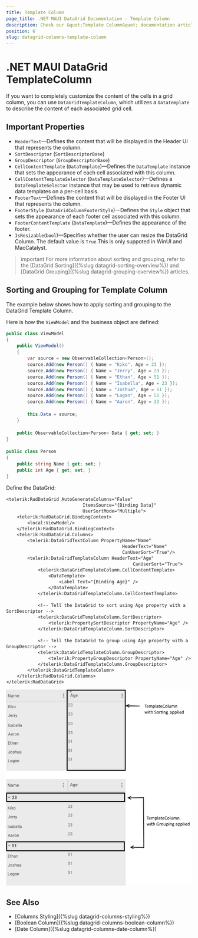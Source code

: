 ```yaml
---
title: Template Column
page_title: .NET MAUI DataGrid Documentation - Template Column
description: Check our &quot;Template Column&quot; documentation article for Telerik DataGrid for .NET MAUI.
position: 6
slug: datagrid-columns-template-column
---
```


# .NET MAUI DataGrid TemplateColumn

If you want to completely customize the content of the cells in a grid column, you can use `DataGridTemplateColumn`, which utilizes a `DataTemplate` to describe the content of each associated grid cell.

## Important Properties

* `HeaderText`&mdash;Defines the content that will be displayed in the Header UI that represents the column.
* `SortDescriptor` (`SortDescriptorBase`)
* `GroupDescriptor` (`GroupDescriptorBase`)
* `CellContentTemplate` (`DataTemplate`)&mdash;Defines the `DataTemplate` instance that sets the appearance of each cell associated with this column.
* `CellContentTemplateSelector` (`DataTemplateSelector`)&mdash;Defines a `DataTemplateSelector` instance that may be used to retrieve dynamic data templates on a per-cell basis.
* `FooterText`&mdash;Defines the content that will be displayed in the Footer UI that represents the column.
* `FooterStyle` (`DataGridColumnFooterStyle`)&mdash;Defines the `Style` object that sets the appearance of each footer cell associated with this column.
* `FooterContentTemplate` (`DataTemplate`)&mdash;Defines the appearance of the footer.
* `IsResizable`(`bool`)&mdash;Specifies whether the user can resize the DataGrid Column. The default value is `True`.This is only suppoted in WinUI and MacCatalyst.

>important For more information about sorting and grouping, refer to the [DataGrid Sorting]({%slug datagrid-sorting-overview%}) and [DataGrid Grouping]({%slug datagrid-grouping-overview%}) articles.

## Sorting and Grouping for Template Column

The example below shows how to apply sorting and grouping to the DataGrid Template Column.

Here is how the `VieWModel` and the business object are defined:

```C#
public class ViewModel
{
    public ViewModel()
    {
        var source = new ObservableCollection<Person>();
        source.Add(new Person() { Name = "Kiko", Age = 23 });
        source.Add(new Person() { Name = "Jerry", Age = 23 });
        source.Add(new Person() { Name = "Ethan", Age = 51 });
        source.Add(new Person() { Name = "Isabella", Age = 23 });
        source.Add(new Person() { Name = "Joshua", Age = 51 });
        source.Add(new Person() { Name = "Logan", Age = 51 });
        source.Add(new Person() { Name = "Aaron", Age = 23 });

        this.Data = source;
    }

    public ObservableCollection<Person> Data { get; set; }
}

public class Person
{
    public string Name { get; set; }
    public int Age { get; set; }
}
```

Define the DataGrid:

```XAML
<telerik:RadDataGrid AutoGenerateColumns="False"
                             ItemsSource="{Binding Data}"
                             UserSortMode="Multiple">
    <telerik:RadDataGrid.BindingContext>
        <local:ViewModel/>
    </telerik:RadDataGrid.BindingContext>
    <telerik:RadDataGrid.Columns>
		<telerik:DataGridTextColumn PropertyName="Name"
	                                        HeaderText="Name"
	                                        CanUserSort="True"/>
        <telerik:DataGridTemplateColumn HeaderText="Age"
                                                CanUserSort="True">
            <telerik:DataGridTemplateColumn.CellContentTemplate>
                <DataTemplate>
                    <Label Text="{Binding Age}" />
                </DataTemplate>
            </telerik:DataGridTemplateColumn.CellContentTemplate>

            <!-- Tell the DataGrid to sort using Age property with a SortDescriptor -->
            <telerik:DataGridTemplateColumn.SortDescriptor>
                <telerik:PropertySortDescriptor PropertyName="Age" />
            </telerik:DataGridTemplateColumn.SortDescriptor>

            <!-- Tell the DataGrid to group using Age property with a GroupDescriptor -->
            <telerik:DataGridTemplateColumn.GroupDescriptor>
                <telerik:PropertyGroupDescriptor PropertyName="Age" />
            </telerik:DataGridTemplateColumn.GroupDescriptor>
        </telerik:DataGridTemplateColumn>
    </telerik:RadDataGrid.Columns>
</telerik:RadDataGrid>
```

![DataGrid Template Column](images/templatecolumn-overview.png)

## See Also

- [Columns Styling]({%slug datagrid-columns-styling%})
- [Boolean Column]({%slug datagrid-columns-boolean-column%})
- [Date Column]({%slug datagrid-columns-date-column%})
